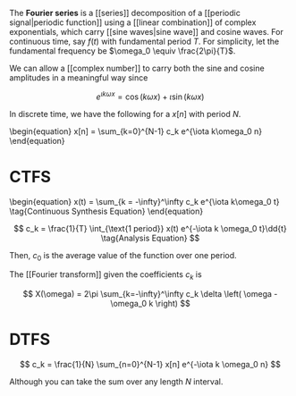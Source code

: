 The **Fourier series** is a [[series]] decomposition of a [[periodic signal|periodic function]] using a [[linear combination]] of complex exponentials, which carry [[sine waves|sine wave]] and cosine waves. For continuous time, say $f(t)$ with fundamental period $T$. For simplicity, let the fundamental frequency be $\omega_0 \equiv \frac{2\pi}{T}$.

We can allow a [[complex number]] to carry both the sine and cosine amplitudes in a meaningful way since

$$
e^{\iota k \omega x} = \cos(k \omega x) + \iota \sin(k \omega x)
$$


In discrete time, we have the following for a $x[n]$ with period $N$.

\begin{equation}
x[n] = \sum_{k=0}^{N-1} c_k e^{\iota k\omega_0 n}
\end{equation}

# CTFS

\begin{equation}
x(t) = \sum_{k = -\infty}^\infty c_k e^{\iota k\omega_0 t} \tag{Continuous Synthesis Equation}
\end{equation}


$$
c_k = \frac{1}{T} \int_{\text{1 period}} x(t) e^{-\iota k \omega_0 t}\dd{t} \tag{Analysis Equation}
$$

Then, $c_0$ is the average value of the function over one period.


The [[Fourier transform]] given the coefficients $c_k$ is

$$
X(\omega) = 2\pi \sum_{k=-\infty}^\infty c_k \delta \left( \omega - \omega_0 k \right)
$$

# DTFS

$$
c_k = \frac{1}{N} \sum_{n=0}^{N-1} x[n] e^{-\iota k \omega_0 n}
$$

Although you can take the sum over any length $N$ interval.